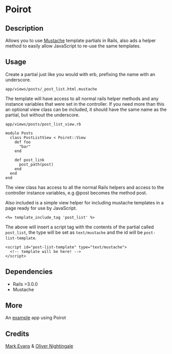 # Poirot

## Description

Allows you to use [Mustache](http://mustache.github.com/) template partials in Rails, also
ads a helper method to easily allow JavaScript to re-use the same templates.

## Usage

Create a partial just like you would with erb, prefixing the name with an underscore.

    app/views/posts/_post_list.html.mustache

The template will have access to all normal rails helper methods and any instance variables
that were set in the controller.  If you need more than this an optional view class can be
included, it should have the same name as the partial, but without the underscore.

    app/views/posts/post_list_view.rb
    
    module Posts
      class PostListView < Poirot::View
        def foo
          "bar"
        end
    
        def post_link
          post_path(post)
        end
      end
    end

The view class has access to all the normal Rails helpers and access to the controller
instance variables, e.g @post becomes the method post.

Also included is a simple view helper for including mustache templates in a page ready for
use by JavaScript.

    <%= template_include_tag 'post_list' %>

The above will insert a script tag with the contents of the partial called `post_list`, the 
type will be set as `text/mustache` and the id will be `post-list-template`.

    <script id="post-list-template" type="text/mustache">
      <!-- template will be here! -->
    </script>

## Dependencies

*  Rails >3.0.0
*  Mustache

## More

An [example](http://github.com/olivernn/notepad) app using Poirot

## Credits

[Mark Evans](http://github.com/markevans) & [Oliver Nightingale](http://github.com/olivernn)